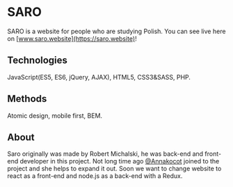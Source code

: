 # SARO
 SARO is a website for people who are studying Polish. You can see live here on [www.saro.website](https://saro.website)!

 ## Technologies
 JavaScript(ES5, ES6, jQuery, AJAX), HTML5, CSS3&SASS, PHP.

 ## Methods
 Atomic design, mobile first, BEM.

 ## About
 Saro originally was made by Robert Michalski, he was back-end and front-end developer in this project.
 Not long time ago [@Annakocot](https://github.com/annakocot) joined to the project and she helps to expand it out.
 Soon we want to change website to react as a front-end and node.js as a back-end with a Redux.

